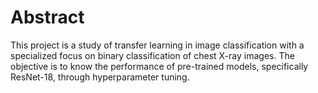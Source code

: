# Abstract

This project is a study of transfer learning in image classification with a specialized
focus on binary classification of chest X-ray images. The objective is to know the
performance of pre-trained models, specifically ResNet-18, through hyperparameter
tuning.
